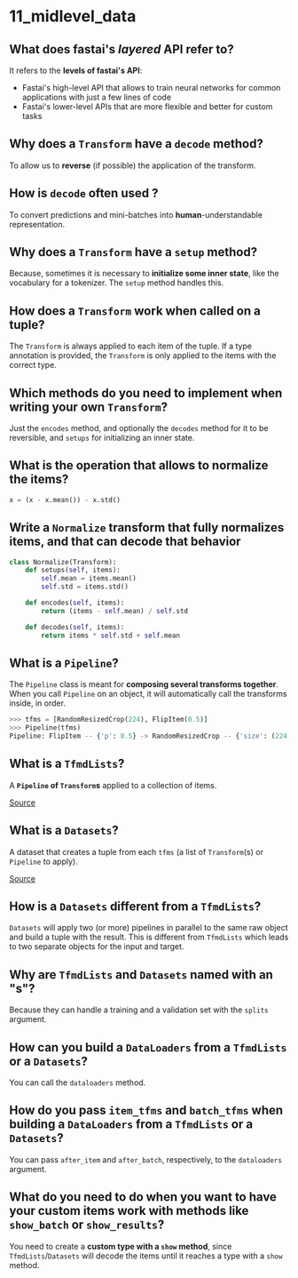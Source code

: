 # 11_midlevel_data

## What does fastai's *layered* API refer to?

It refers to the **levels of fastai's API**:

- Fastai's high-level API that allows to train neural networks for common applications with just a few lines of code
- Fastai's lower-level APIs that are more flexible and better for custom tasks

## Why does a `Transform` have a `decode` method?

To allow us to **reverse** (if possible) the application of the transform.

## How is `decode` often used ?

To convert predictions and mini-batches into **human**-understandable representation.

## Why does a `Transform` have a `setup` method?

Because, sometimes it is necessary to **initialize some inner state**, like the vocabulary for a tokenizer. The `setup` method handles this.

## How does a `Transform` work when called on a tuple?

The `Transform` is always applied to each item of the tuple. If a type annotation is provided, the `Transform` is only applied to the items with the correct type.

## Which methods do you need to implement when writing your own `Transform`?

Just the `encodes` method, and optionally the `decodes` method for it to be reversible, and `setups` for initializing an inner state.

## What is the operation that allows to normalize the items?

```py
x = (x - x.mean()) - x.std()
```

## Write a `Normalize` transform that fully normalizes items, and that can decode that behavior

```py
class Normalize(Transform):
    def setups(self, items):
        self.mean = items.mean()
        self.std = items.std()

    def encodes(self, items):
        return (items - self.mean) / self.std

    def decodes(self, items):
        return items * self.std + self.mean
```

## What is a `Pipeline`?

The `Pipeline` class is meant for **composing several transforms together**. When you call `Pipeline` on an object, it will automatically call the transforms inside, in order.

```py
>>> tfms = [RandomResizedCrop(224), FlipItem(0.5)]
>>> Pipeline(tfms)
Pipeline: FlipItem -- {'p': 0.5} -> RandomResizedCrop -- {'size': (224, 224), 'min_scale': 0.08, 'ratio': (0.75, 1.3333333333333333), 'resamples': (<Resampling.BILINEAR: 2>, <Resampling.NEAREST: 0>), 'val_xtra': 0.14, 'max_scale': 1.0, 'p': 1.0}
```

## What is a `TfmdLists`?

A **`Pipeline` of `Transform`s** applied to a collection of items.

[Source](https://docs.fast.ai/data.core.html#tfmdlists)

## What is a `Datasets`?

A dataset that creates a tuple from each `tfms` (a list of `Transform`(s) or `Pipeline` to apply).

[Source](https://github.com/fastai/fastai/blob/50c8a760bf4a1bfb2c24ef00b5c100a3d55b4389/fastai/data/core.py#L429)

## How is a `Datasets` different from a `TfmdLists`?

`Datasets` will apply two (or more) pipelines in parallel to the same raw object and build a tuple with the result. This is different from `TfmdLists` which leads to two separate objects for the input and target.

## Why are `TfmdLists` and `Datasets` named with an "s"?

Because they can handle a training and a validation set with the `splits` argument.

## How can you build a `DataLoaders` from a `TfmdLists` or a `Datasets`?

You can call the `dataloaders` method.

## How do you pass `item_tfms` and `batch_tfms` when building a `DataLoaders` from a `TfmdLists` or a `Datasets`?

You can pass `after_item` and `after_batch`, respectively, to the `dataloaders` argument.

## What do you need to do when you want to have your custom items work with methods like `show_batch` or `show_results`?

You need to create a **custom type with a `show` method**, since `TfmdLists`/`Datasets` will decode the items until it reaches a type with a `show` method.

